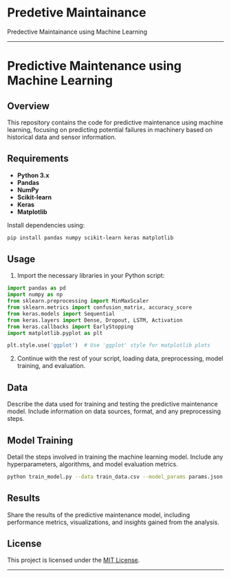 # Predetive Maintainance
Predective Maintainance using Machine Learning




---

# Predictive Maintenance using Machine Learning

## Overview

This repository contains the code for predictive maintenance using machine learning, focusing on predicting potential failures in machinery based on historical data and sensor information.

## Requirements

- **Python 3.x**
- **Pandas**
- **NumPy**
- **Scikit-learn**
- **Keras**
- **Matplotlib**

Install dependencies using:

```bash
pip install pandas numpy scikit-learn keras matplotlib
```

## Usage

1. Import the necessary libraries in your Python script:

```python
import pandas as pd
import numpy as np
from sklearn.preprocessing import MinMaxScaler
from sklearn.metrics import confusion_matrix, accuracy_score
from keras.models import Sequential
from keras.layers import Dense, Dropout, LSTM, Activation
from keras.callbacks import EarlyStopping
import matplotlib.pyplot as plt

plt.style.use('ggplot')  # Use 'ggplot' style for matplotlib plots
```

2. Continue with the rest of your script, loading data, preprocessing, model training, and evaluation.

## Data

Describe the data used for training and testing the predictive maintenance model. Include information on data sources, format, and any preprocessing steps.

## Model Training

Detail the steps involved in training the machine learning model. Include any hyperparameters, algorithms, and model evaluation metrics.

```bash
python train_model.py --data train_data.csv --model_params params.json
```

## Results

Share the results of the predictive maintenance model, including performance metrics, visualizations, and insights gained from the analysis.

## License

This project is licensed under the [MIT License](LICENSE).

---

